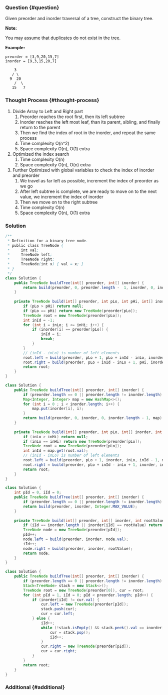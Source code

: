 ### Question {#question}

Given preorder and inorder traversal of a tree, construct the binary tree.

**Note:**

You may assume that duplicates do not exist in the tree.

**Example:**

```
preorder = [3,9,20,15,7]
inorder = [9,3,15,20,7]

    3
   / \
  9  20
    /  \
   15   7
```

### Thought Process {#thought-process}

1. Divide Array to Left and Right part
   1. Preorder reaches the root first, then its left subtree
   2. Inorder reaches the left most leaf, than its parent, sibling, and finally return to the parent
   3. Then we find the index of root in the inorder, and repeat the same process
   4. Time complexity O\(n^2\)
   5. Space complexity O\(n\), O\(1\) extra
2. Optimized the index search
   1. Time complexity O\(n\)
   2. Space complexity O\(n\), O\(n\) extra
3. Further Optimized with global variables to check the index of inorder and preorder
   1. We travel as far left as possible, increment the index of preorder as we go
   2. After left subtree is complete, we are ready to move on to the next value, we increment the index of inorder
   3. Then we move on to the right subtree
   4. Time complexity O\(n\)
   5. Space complexity O\(n\), O\(1\) extra

### Solution

```java
/**
 * Definition for a binary tree node.
 * public class TreeNode {
 *     int val;
 *     TreeNode left;
 *     TreeNode right;
 *     TreeNode(int x) { val = x; }
 * }
 */
class Solution {
    public TreeNode buildTree(int[] preorder, int[] inorder) {
        return build(preorder, 0, preorder.length -  1, inorder, 0, inorder.length - 1);
    }
    
    private TreeNode build(int[] preorder, int pLo, int pHi, int[] inorder, int inLo, int inHi) {
        if (pLo > pHi) return null;
        if (pLo == pHi) return new TreeNode(preorder[pLo]);
        TreeNode root = new TreeNode(preorder[pLo]);
        int inId = -1;
        for (int i = inLo; i <= inHi; i++) {
            if (inorder[i] == preorder[pLo]) {
                inId = i;
                break;
            }
        }
        // (inId - inLo) is number of left elements
        root.left = build(preorder, pLo + 1, pLo + inId - inLo, inorder, inLo, inId - 1);
        root.right = build(preorder, pLo + inId - inLo + 1, pHi, inorder, inId + 1, inHi);
        return root;
    }
}
```

```java
class Solution {
    public TreeNode buildTree(int[] preorder, int[] inorder) {
        if (preorder.length == 0 || preorder.length != inorder.length) return null;
        Map<Integer, Integer> map = new HashMap<>();
        for (int i = 0 ; i < inorder.length; i++) {
            map.put(inorder[i], i);
        }
        return build(preorder, 0, inorder, 0, inorder.length - 1, map);
    }
    
    private TreeNode build(int[] preorder, int pLo, int[] inorder, int inLo, int inHi, Map<Integer, Integer> map) {
        if (inLo > inHi) return null;
        if (inLo == inHi) return new TreeNode(preorder[pLo]);
        TreeNode root = new TreeNode(preorder[pLo]);
        int inId = map.get(root.val);
        // (inId - inLo) is number of left elements
        root.left = build(preorder, pLo + 1, inorder, inLo, inId - 1, map);
        root.right = build(preorder, pLo + inId - inLo + 1, inorder, inId + 1, inHi, map);
        return root;
    }
}
```

```java
class Solution {
    int pId = 0, iId = 0;
    public TreeNode buildTree(int[] preorder, int[] inorder) {
        if (preorder.length == 0 || preorder.length != inorder.length) return null;
        return build(preorder, inorder, Integer.MAX_VALUE);
    }
    
    private TreeNode build(int[] preorder, int[] inorder, int rootValue) {
        if (iId == inorder.length || inorder[iId] == rootValue) return null;
        TreeNode node = new TreeNode(preorder[pId]);
        pId++;
        node.left = build(preorder, inorder, node.val);
        iId++;
        node.right = build(preorder, inorder, rootValue);
        return node;
    }
}
```

```java
class Solution {
    public TreeNode buildTree(int[] preorder, int[] inorder) {
        if (preorder.length == 0 || preorder.length != inorder.length) return null;
        Stack<TreeNode> stack = new Stack<>();
        TreeNode root = new TreeNode(preorder[0]), cur = root;
        for (int pId = 1, iId = 0; pId < preorder.length; pId++) {
            if (inorder[iId] != cur.val) {
                cur.left = new TreeNode(preorder[pId]);
                stack.push(cur);
                cur = cur.left;
            } else {
                iId++;
                while (!stack.isEmpty() && stack.peek().val == inorder[iId]) {
                    cur = stack.pop();
                    iId++;
                }
                cur.right = new TreeNode(preorder[pId]);
                cur = cur.right;
            }
        }
        return root;
    }
}
```

### Additional {#additional}



